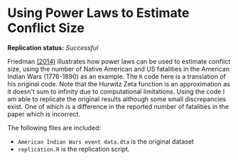 Using Power Laws to Estimate Conflict Size
==============

**Replication status:** *Successful*

Friedman [(2014)](http://jcr.sagepub.com/content/59/7/1216) illustrates how power laws can be used to estimate conflict size,
using the number of Native American and US fatalities in the American Indian Wars (1776-1890) as an example. 
The `R` code here is a translation of his original code. Note that the Hurwitz Zeta function is an approximation as it doesn't sum to infinity due to computational limitations. 
Using the code I am able to replicate the original results although some small discrepancies exist. 
One of which is a difference in the reported number of fatalities in the paper which is incorrect. 

The following files are included:

* `American Indian Wars event data.dta` is the original dataset
* `replication.R` is the replication script. 






